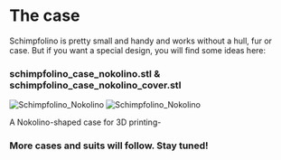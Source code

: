 # The case

Schimpfolino is pretty small and handy and works without a hull, fur or case. But if you want a special design, you will find some ideas here:

### **schimpfolino_case_nokolino.stl** & **schimpfolino_case_nokolino_cover.stl**
![Schimpfolino_Nokolino](https://www.nikolairadke.de/schimpfolino/schimpfolino_case_nokolino.png) ![Schimpfolino_Nokolino](https://www.nikolairadke.de/schimpfolino/schimpfolino_case_nokolino_cover.png)  

A Nokolino-shaped case for 3D printing-
### More cases and suits will follow. Stay tuned!

